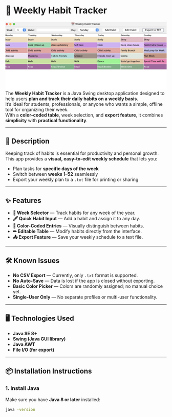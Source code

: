 # 📅 Weekly Habit Tracker

![alt text](9DE3EBF9-74C6-43F2-9527-01524AF04975_1_201_a.jpeg)
The **Weekly Habit Tracker** is a Java Swing desktop application designed to help users **plan and track their daily habits on a weekly basis**.  
It’s ideal for students, professionals, or anyone who wants a simple, offline tool for organizing their week.  
With a **color-coded table**, week selection, and **export feature**, it combines **simplicity** with **practical functionality**.

---

## 📜 Description
Keeping track of habits is essential for productivity and personal growth.  
This app provides a **visual, easy-to-edit weekly schedule** that lets you:
- Plan tasks for **specific days of the week**
- Switch between **weeks 1–52** seamlessly
- Export your weekly plan to a `.txt` file for printing or sharing

---

## ✨ Features
- **📆 Week Selector** — Track habits for any week of the year.
- **🖋 Quick Habit Input** — Add a habit and assign it to any day.
- **🎨 Color-Coded Entries** — Visually distinguish between habits.
- **✏ Editable Table** — Modify habits directly from the interface.
- **📤 Export Feature** — Save your weekly schedule to a text file.

---

## 🛠 Known Issues
- **No CSV Export** — Currently, only `.txt` format is supported.
- **No Auto-Save** — Data is lost if the app is closed without exporting.
- **Basic Color Picker** — Colors are randomly assigned; no manual choice yet.
- **Single-User Only** — No separate profiles or multi-user functionality.

---

## 🖥 Technologies Used
- **Java SE 8+**
- **Swing (Java GUI library)**
- **Java AWT**
- **File I/O (for export)**

---

## 📦 Installation Instructions

### 1. Install Java
Make sure you have **Java 8 or later** installed:
```bash
java -version



